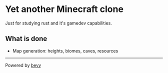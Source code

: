 # Yet another Minecraft clone
Just for studying rust and it's gamedev capabilities.

## What is done
- Map generation: heights, biomes, caves, resources

---
Powered by [bevy](https://bevyengine.org/)